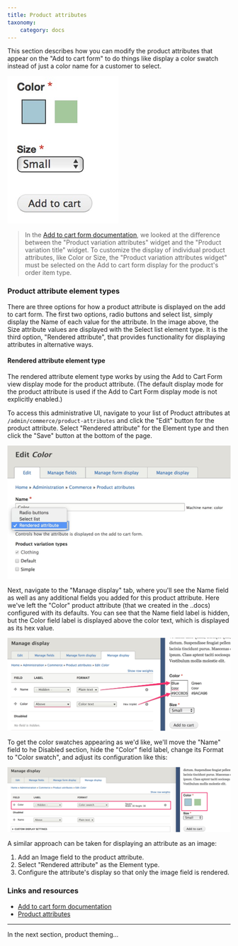 ```yaml
---
title: Product attributes
taxonomy:
    category: docs
---
```


This section describes how you can modify the product attributes that appear on the "Add to cart form" to do things like display a color swatch instead of just a color name for a customer to select.

![Add to cart form](../../images/add-to-cart-ui.jpg)

>In the [Add to cart form documentation](../02.add-to-cart-form), we looked at the difference between the "Product variation attributes" widget and the "Product variation title" widget. To customize the display of individual product attributes, like Color or Size, the "Product variation attributes widget" must be selected on the Add to cart form display for the product's order item type.

### Product attribute element types

There are three options for how a product attribute is displayed on the add to cart form. The first two options, radio buttons and select list, simply display the Name of each value for the attribute. In the image above, the Size attribute values are displayed with the Select list element type. It is the third option, "Rendered attribute", that provides functionality for displaying attributes in alternative ways.

#### Rendered attribute element type
The rendered attribute element type works by using the Add to Cart Form view display mode for the product attribute. (The default display mode for the product attribute is used if the Add to Cart Form display mode is not explicitly enabled.)

To access this administrative UI, navigate to your list of Product attributes at `/admin/commerce/product-attributes` and click the "Edit" button for the product attribute. Select "Rendered attribute" for the Element type and then click the "Save" button at the bottom of the page.

![Select rendered attributes element type](../../images/product-attributes-ui-1.jpg)

Next, navigate to the "Manage display" tab, where you'll see the Name field as well as any additional fields you added for this product attribute. Here we've left the "Color" product attribute (that we created in the ..docs) configured with its defaults. You can see that the Name field label is hidden, but the Color field label is displayed above the color text, which is displayed as its hex value.

![Color attribute manage display ui](../../images/product-attributes-ui-2.jpg)

To get the color swatches appearing as we'd like, we'll move the "Name" field to he Disabled section, hide the "Color" field label, change its Format to "Color swatch", and adjust its configuration like this:

![Color attribute manage display ui](../../images/product-attributes-ui-3.jpg)

A similar approach can be taken for displaying an attribute as an image:
1. Add an Image field to the product attribute.
2. Select "Rendered attribute" as the Element type.
3. Configure the attribute's display so that only the image field is rendered.

### Links and resources
* [Add to cart form documentation](../02.add-to-cart-form)
* [Product attributes](../../03.products/01.product-attributes)

---
In the next section, product theming...

[Drupal 8: Hooks, Events, and Event Subscribers]: https://www.daggerhart.com/drupal-8-hooks-events-event-subscribers/
[Drupal 8 Event Subscribers - the successor to alter hooks]: https://www.computerminds.co.uk/drupal-code/drupal-8-event-subscribers-successor-alter-hooks
